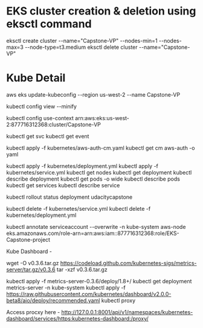 # EKS cluster creation & deletion using eksctl command
eksctl create cluster --name="Capstone-VP" --nodes-min=1 --nodes-max=3 --node-type=t3.medium
eksctl delete cluster --name="Capstone-VP"

# Kube Detail
aws eks update-kubeconfig --region us-west-2 --name Capstone-VP

kubectl config view --minify

kubectl config use-context arn:aws:eks:us-west-2:877716312368:cluster/Capstone-VP

kubectl get svc
kubectl get event 

kubectl apply -f kubernetes/aws-auth-cm.yaml
kubectl get cm aws-auth -o yaml

kubectl apply -f kubernetes/deployment.yml
kubectl apply -f kubernetes/service.yml
kubectl get nodes
kubectl get deployment
kubectl describe deployment
kubectl get pods -o wide
kubectl describe pods
kubectl get services
kubectl describe service

kubectl rollout status deployment udacitycapstone

kubectl delete -f kubernetes/service.yml
kubectl delete -f kubernetes/deployment.yml

kubectl annotate serviceaccount --overwrite -n kube-system aws-node eks.amazonaws.com/role-arn=arn:aws:iam::877716312368:role/EKS-Capstone-project


Kube Dashboard - 

wget -O v0.3.6.tar.gz https://codeload.github.com/kubernetes-sigs/metrics-server/tar.gz/v0.3.6 
tar -xzf v0.3.6.tar.gz

kubectl apply -f metrics-server-0.3.6/deploy/1.8+/
kubectl get deployment metrics-server -n kube-system
kubectl apply -f https://raw.githubusercontent.com/kubernetes/dashboard/v2.0.0-beta8/aio/deploy/recommended.yaml
kubectl proxy

Access procxy here - 
http://127.0.0.1:8001/api/v1/namespaces/kubernetes-dashboard/services/https:kubernetes-dashboard:/proxy/